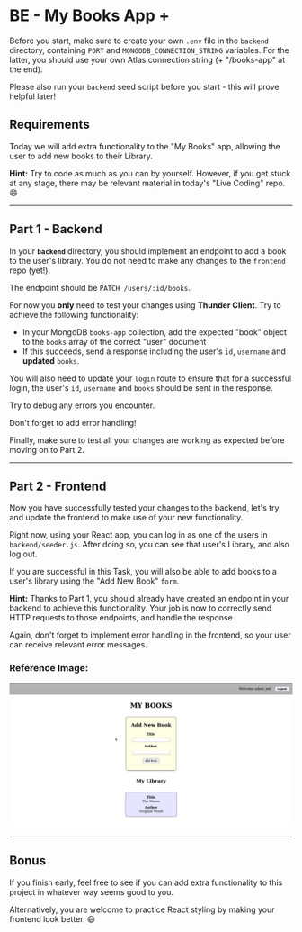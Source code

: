 # BE - My Books App + 

Before you start, make sure to create your own `.env` file in the `backend` directory, containing `PORT` and `MONGODB_CONNECTION_STRING` variables. For the latter, you should use your own Atlas connection string (+ "/books-app" at the end).

Please also run your `backend` seed script before you start - this will prove helpful later!

## Requirements

Today we will add extra functionality to the "My Books" app, allowing the user to add new books to their Library.

**Hint:** Try to code as much as you can by yourself. However, if you get stuck at any stage, there may be relevant material in today's "Live Coding" repo. :smile:

---

## Part 1 - Backend

In your **`backend`** directory, you should implement an endpoint to add a book to the user's library. You do not need to make any changes to the `frontend` repo (yet!).

The endpoint should be `PATCH /users/:id/books`.

For now you **only** need to test your changes using **Thunder Client**. Try to achieve the following functionality: 
- In your MongoDB `books-app` collection, add the expected "book" object to the `books` array of the correct "user" document
- If this succeeds, send a response including the user's `id`, `username` and **updated** `books`.

You will also need to update your `login` route to ensure that for a successful login, the user's `id`, `username` and `books` should be sent in the response.

Try to debug any errors you encounter.

Don't forget to add error handling!

Finally, make sure to test all your changes are working as expected before moving on to Part 2.

---

## Part 2 - Frontend

Now you have successfully tested your changes to the backend, let's try and update the frontend to make use of your new functionality.

Right now, using your React app, you can log in as one of the users in `backend/seeder.js`. After doing so, you can see that user's Library, and also log out. 

If you are successful in this Task, you will also be able to add books to a user's library using the "Add New Book" `form`.

**Hint:** Thanks to Part 1, you should already have created an endpoint in your backend to achieve this functionality. Your job is now to correctly send HTTP requests to those endpoints, and handle the response

Again, don't forget to implement error handling in the frontend, so your user can receive relevant error messages.

### Reference Image:

![Add To Do](assets/images/add_book.gif)

---

## Bonus

If you finish early, feel free to see if you can add extra functionality to this project in whatever way seems good to you.

Alternatively, you are welcome to practice React styling by making your frontend look better. :smile: